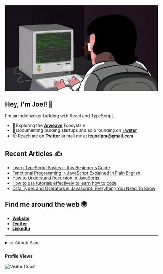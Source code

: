 ![gif](programming.gif)

## **Hey, I'm Joel!** 👋

I'm an Indiehacker building with React and TypeScript.

- 🌱 Exploring the [**Arweave**](https://arweave.org/) Ecosystem
- 📝 Documenting building startups and solo founding on [**Twitter**](https://twitter.com/codingknite)
- 📫 Reach me on [**Twitter**](https://twitter.com/codingknite) or mail me at **itsjoelpm@gmail.com**

## Recent Articles ✍️

- [Learn TypeScript Basics in this Beginner's Guide](https://www.freecodecamp.org/news/learn-typescript-basics/)
- [Functional Programming in JavaScript Explained in Plain English](https://www.freecodecamp.org/news/functional-programming-in-javascript-explained-in-plain-english/)
- [How to Understand Recursion in JavaScript](https://www.freecodecamp.org/news/understanding-recursion-in-javascript/)
- [How to use tutorials effectively to learn how to code](https://dev.to/codingknite/how-to-use-tutorials-to-learn-code-effectively-377f)
- [Data Types and Operators in JavaScript: Everything You Need To Know](https://dev.to/codingknite/data-types-and-operators-in-javascript-everything-you-need-to-know-ah1)

## Find me around the web 🌍

- [**Website**](https://codingknite.com)
- [**Twitter**](https://twitter.com/codingknite)
- [**LinkedIn**](https://www.linkedin.com/in/joelmugalu)

********

  
<details>
  <summary>📊 Github Stats</summary>

  <p align="center"> <img src="https://github-readme-stats.vercel.app/api?username=codingknite&show_icons=true&theme=gotham" alt="Joel's Stats" /> 

</details>

  #### Profile Views
  
![Visitor Count](https://profile-counter.glitch.me/{codingknite}/count.svg) 
